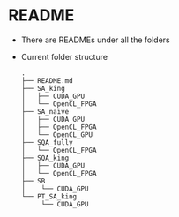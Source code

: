 # README

- There are READMEs under all the folders
- Current folder structure

	```
	.
	├── README.md
	├── SA_king
	│   ├── CUDA_GPU
	│   └── OpenCL_FPGA
	├── SA_naive
	│   ├── CUDA_GPU
	│   ├── OpenCL_FPGA
	│   └── OpenCL_GPU
	├── SQA_fully
	│   └── OpenCL_FPGA
	├── SQA_king
	│   ├── CUDA_GPU
	│   └── OpenCL_FPGA
	├── SB
	│    └── CUDA_GPU
	└── PT_SA_king
	     └── CUDA_GPU
	```
